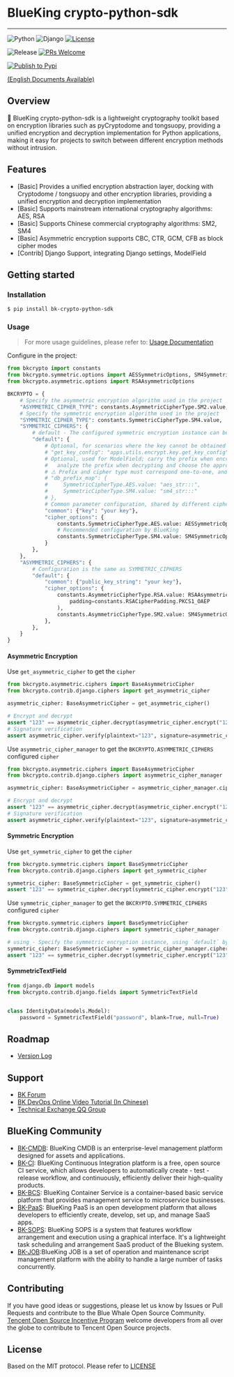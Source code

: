 # BlueKing crypto-python-sdk

---

![Python](https://badgen.net/badge/python/%3E=3.6.2,%3C3.11/green?icon=github)
![Django](https://badgen.net/badge/django/%3E=3.1.5,%3C=4.2.1/yellow?icon=github)
[![License](https://img.shields.io/badge/license-MIT-brightgreen.svg?style=flat)](LICENSE.txt)

![Release](https://badgen.net/github/release/TencentBlueKing/crypto-python-sdk)
[![PRs Welcome](https://img.shields.io/badge/PRs-welcome-brightgreen.svg)](https://github.com/TencentBlueKing/crypto-python-sdk/pulls)

[![Publish to Pypi](https://github.com/TencentBlueKing/crypto-python-sdk/actions/workflows/release.yml/badge.svg)](https://github.com/TencentBlueKing/crypto-python-sdk/actions/workflows/release.yml)

[(English Documents Available)](https://github.com/TencentBlueKing/crypto-python-sdk/blob/main/readme_en.md)

## Overview

️🔧 BlueKing crypto-python-sdk is a lightweight cryptography toolkit based on encryption libraries such as pyCryptodome
and tongsuopy, providing a unified encryption and decryption implementation for Python applications, making it easy for
projects to switch between different encryption methods without intrusion.

## Features

* [Basic] Provides a unified encryption abstraction layer, docking with Cryptodome / tongsuopy and other encryption
  libraries, providing a unified encryption and decryption implementation
* [Basic] Supports mainstream international cryptography algorithms: AES, RSA
* [Basic] Supports Chinese commercial cryptography algorithms: SM2, SM4
* [Basic] Asymmetric encryption supports CBC, CTR, GCM, CFB as block cipher modes
* [Contrib] Django Support, integrating Django settings, ModelField

## Getting started

### Installation

```bash
$ pip install bk-crypto-python-sdk
```

### Usage

> For more usage guidelines, please refer
> to: [Usage Documentation](https://github.com/TencentBlueKing/crypto-python-sdk/blob/main/docs/usage.md)

Configure in the project:

```python
from bkcrypto import constants
from bkcrypto.symmetric.options import AESSymmetricOptions, SM4SymmetricOptions
from bkcrypto.asymmetric.options import RSAAsymmetricOptions

BKCRYPTO = {
    # Specify the asymmetric encryption algorithm used in the project
    "ASYMMETRIC_CIPHER_TYPE": constants.AsymmetricCipherType.SM2.value,
    # Specify the symmetric encryption algorithm used in the project
    "SYMMETRIC_CIPHER_TYPE": constants.SymmetricCipherType.SM4.value,
    "SYMMETRIC_CIPHERS": {
        # default - The configured symmetric encryption instance can be configured with multiple instances according to project needs
        "default": {
            # Optional, for scenarios where the key cannot be obtained directly from settings
            # "get_key_config": "apps.utils.encrypt.key.get_key_config",
            # Optional, used for ModelField; carry the prefix when encrypting and store it in the database,
            #   analyze the prefix when decrypting and choose the appropriate decryption algorithm
            # ⚠️ Prefix and cipher type must correspond one-to-one, and no prefix match relationship is allowed
            # "db_prefix_map": {
            #     SymmetricCipherType.AES.value: "aes_str:::",
            #     SymmetricCipherType.SM4.value: "sm4_str:::"
            # },
            # Common parameter configuration, shared by different ciphers during initialization
            "common": {"key": "your key"},
            "cipher_options": {
                constants.SymmetricCipherType.AES.value: AESSymmetricOptions(key_size=16),
                # Recommended configuration by BlueKing
                constants.SymmetricCipherType.SM4.value: SM4SymmetricOptions(mode=constants.SymmetricMode.CTR)
            }
        },
    },
    "ASYMMETRIC_CIPHERS": {
        # Configuration is the same as SYMMETRIC_CIPHERS
        "default": {
            "common": {"public_key_string": "your key"},
            "cipher_options": {
                constants.AsymmetricCipherType.RSA.value: RSAAsymmetricOptions(
                    padding=constants.RSACipherPadding.PKCS1_OAEP
                ),
                constants.AsymmetricCipherType.SM2.value: SM4SymmetricOptions()
            },
        },
    }
}
```

#### Asymmetric Encryption

Use `get_asymmetric_cipher` to get the `cipher`

```python
from bkcrypto.asymmetric.ciphers import BaseAsymmetricCipher
from bkcrypto.contrib.django.ciphers import get_asymmetric_cipher

asymmetric_cipher: BaseAsymmetricCipher = get_asymmetric_cipher()

# Encrypt and decrypt
assert "123" == asymmetric_cipher.decrypt(asymmetric_cipher.encrypt("123"))
# Signature verification
assert asymmetric_cipher.verify(plaintext="123", signature=asymmetric_cipher.sign("123"))
```

Use `asymmetric_cipher_manager` to get the `BKCRYPTO.ASYMMETRIC_CIPHERS` configured `cipher`

```python
from bkcrypto.asymmetric.ciphers import BaseAsymmetricCipher
from bkcrypto.contrib.django.ciphers import asymmetric_cipher_manager

asymmetric_cipher: BaseAsymmetricCipher = asymmetric_cipher_manager.cipher(using="default")

# Encrypt and decrypt
assert "123" == asymmetric_cipher.decrypt(asymmetric_cipher.encrypt("123"))
# Signature verification
assert asymmetric_cipher.verify(plaintext="123", signature=asymmetric_cipher.sign("123"))
```

#### Symmetric Encryption

Use `get_symmetric_cipher` to get the `cipher`

```python
from bkcrypto.symmetric.ciphers import BaseSymmetricCipher
from bkcrypto.contrib.django.ciphers import get_symmetric_cipher

symmetric_cipher: BaseSymmetricCipher = get_symmetric_cipher()
assert "123" == symmetric_cipher.decrypt(symmetric_cipher.encrypt("123"))
```

Use `symmetric_cipher_manager` to get the `BKCRYPTO.SYMMETRIC_CIPHERS` configured `cipher`

```python
from bkcrypto.symmetric.ciphers import BaseSymmetricCipher
from bkcrypto.contrib.django.ciphers import symmetric_cipher_manager

# using - Specify the symmetric encryption instance, using `default` by default
symmetric_cipher: BaseSymmetricCipher = symmetric_cipher_manager.cipher(using="default")
assert "123" == symmetric_cipher.decrypt(symmetric_cipher.encrypt("123"))
```

#### SymmetricTextField

```python
from django.db import models
from bkcrypto.contrib.django.fields import SymmetricTextField


class IdentityData(models.Model):
    password = SymmetricTextField("password", blank=True, null=True)
```

## Roadmap

- [Version Log](https://github.com/TencentBlueKing/crypto-python-sdk/blob/main/release.md)

## Support

- [BK Forum](https://bk.tencent.com/s-mart/community)
- [BK DevOps Online Video Tutorial (In Chinese)](https://bk.tencent.com/s-mart/video/)
- [Technical Exchange QQ Group](https://jq.qq.com/?_wv=1027&k=5zk8F7G)

## BlueKing Community

- [BK-CMDB](https://github.com/Tencent/bk-cmdb): BlueKing CMDB is an enterprise-level management platform designed for
  assets and applications.
- [BK-CI](https://github.com/Tencent/bk-ci): BlueKing Continuous Integration platform is a free, open source CI service,
  which allows developers to automatically create - test - release workflow, and continuously, efficiently deliver their
  high-quality products.
- [BK-BCS](https://github.com/Tencent/bk-bcs): BlueKing Container Service is a container-based basic service platform
  that provides management service to microservice businesses.
- [BK-PaaS](https://github.com/Tencent/bk-paas): BlueKing PaaS is an open development platform that allows developers to
  efficiently create, develop, set up, and manage SaaS apps.
- [BK-SOPS](https://github.com/Tencent/bk-sops): BlueKing SOPS is a system that features workflow arrangement and
  execution using a graphical interface. It's a lightweight task scheduling and arrangement SaaS product of the Blueking
  system.
- [BK-JOB](https://github.com/Tencent/bk-job):BlueKing JOB is a set of operation and maintenance script management
  platform with the ability to handle a large number of tasks concurrently.

## Contributing

If you have good ideas or suggestions, please let us know by Issues or Pull Requests and contribute to the Blue Whale
Open Source Community.      
[Tencent Open Source Incentive Program](https://opensource.tencent.com/contribution) welcome developers from all over
the globe to contribute to Tencent Open Source projects.

## License

Based on the MIT protocol. Please refer to [LICENSE](LICENSE.txt)

